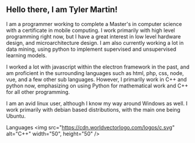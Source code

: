 ## Hello there, I am Tyler Martin!

I am a programmer working to complete a Master's in computer science with a certificate in mobile computing. I work primarily with high level programming right now, but I have a great interest in low level hardware design, and microarchitecture design. I am also currently working a lot in data mining, using python to implement supervised and unsupervised learning models. 

I worked a lot with javascript within the electron framework in the past, and am proficient in the surrounding languages such as html, php, css, node, vue, and a few other sub languages. However, I primarily work in C++ and python now, emphasizing on using Python for mathematical work and C++ for all other programming. 

I am an avid linux user, although I know my way around Windows as well. I work primarily with debian based distributions, with the main one being Ubuntu. 

Languages
<img src="https://cdn.worldvectorlogo.com/logos/c.svg" alt="C++" width="50", height="50" />

